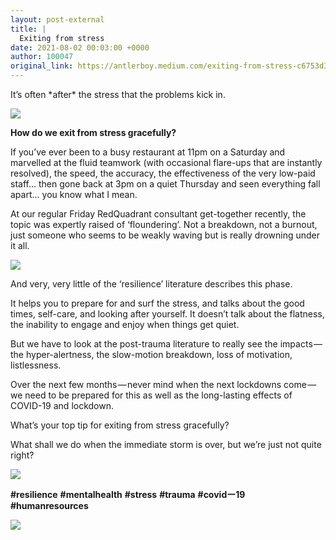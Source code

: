 ```yaml
---
layout: post-external
title: |
  Exiting from stress
date: 2021-08-02 00:03:00 +0000
author: 100047
original_link: https://antlerboy.medium.com/exiting-from-stress-c6753d3b912f?source=rss-97852f5a56ae------2
---
```


It’s often \*after\* the stress that the problems kick in.

![](https://cdn-images-1.medium.com/max/960/0*CXzX4_-9sTxzER7W)

**How do we exit from stress gracefully?**

If you’ve ever been to a busy restaurant at 11pm on a Saturday and marvelled at the fluid teamwork (with occasional flare-ups that are instantly resolved), the speed, the accuracy, the effectiveness of the very low-paid staff… then gone back at 3pm on a quiet Thursday and seen everything fall apart… you know what I mean.

At our regular Friday RedQuadrant consultant get-together recently, the topic was expertly raised of ‘floundering’. Not a breakdown, not a burnout, just someone who seems to be weakly waving but is really drowning under it all.

![](https://cdn-images-1.medium.com/max/960/0*pta6O4tAK1QsfMrG)

And very, very little of the ‘resilience’ literature describes this phase.

It helps you to prepare for and surf the stress, and talks about the good times, self-care, and looking after yourself. It doesn’t talk about the flatness, the inability to engage and enjoy when things get quiet.

But we have to look at the post-trauma literature to really see the impacts — the hyper-alertness, the slow-motion breakdown, loss of motivation, listlessness.

Over the next few months — never mind when the next lockdowns come — we need to be prepared for this as well as the long-lasting effects of COVID-19 and lockdown.

What’s your top tip for exiting from stress gracefully?

What shall we do when the immediate storm is over, but we’re just not quite right?

![](https://cdn-images-1.medium.com/max/960/0*5WHVWgktItmewtmd)

**#resilience**  **#mentalhealth**  **#stress**  **#trauma**  **#covidー19**  **#humanresources**

 ![](https://medium.com/_/stat?event=post.clientViewed&referrerSource=full_rss&postId=c6753d3b912f)
